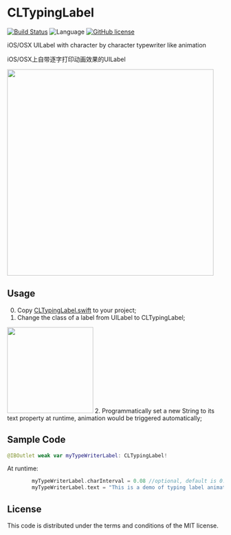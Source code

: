 # CLTypingLabel

[![Build Status](https://travis-ci.org/l800891/CLTypingLabel.svg?branch=master)](https://travis-ci.org/l800891/CLTypingLabel)
![Language](https://img.shields.io/badge/iOS/OSX-Swift%202-orange.svg)
[![GitHub license](https://img.shields.io/github/license/mashape/apistatus.svg)](https://github.com/l800891/LeetcodeInSwift.git)

iOS/OSX UILabel with character by character typewriter like animation

iOS/OSX上自带逐字打印动画效果的UILabel

<img src="https://raw.githubusercontent.com/l800891/CLTypingLabel/master/Files/demogiff.gif" width=480>


## Usage

0. Copy [CLTypingLabel.swift](https://github.com/l800891/CLTypingLabel/blob/master/CLTypingLabel.swift) to your project;
1. Change the class of a label from UILabel to CLTypingLabel;

 <img src="https://raw.githubusercontent.com/l800891/CLTypingLabel/master/Files/UILabelShot.png" width=200>
2. Programmatically set a new String to its text property at runtime, animation would be triggered automatically;

## Sample Code
```swift
@IBOutlet weak var myTypeWriterLabel: CLTypingLabel!
```
At runtime:

```swift
        myTypeWriterLabel.charInterval = 0.08 //optional, default is 0.1
        myTypeWriterLabel.text = "This is a demo of typing label animation..."
```

## License

This code is distributed under the terms and conditions of the MIT license.
